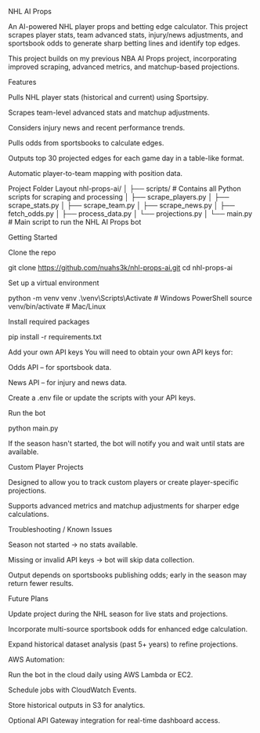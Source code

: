 NHL AI Props

An AI-powered NHL player props and betting edge calculator. This project scrapes player stats, team advanced stats, injury/news adjustments, and sportsbook odds to generate sharp betting lines and identify top edges.

This project builds on my previous NBA AI Props
 project, incorporating improved scraping, advanced metrics, and matchup-based projections.

Features

Pulls NHL player stats (historical and current) using Sportsipy.

Scrapes team-level advanced stats and matchup adjustments.

Considers injury news and recent performance trends.

Pulls odds from sportsbooks to calculate edges.

Outputs top 30 projected edges for each game day in a table-like format.

Automatic player-to-team mapping with position data.

Project Folder Layout
nhl-props-ai/
│
├── scripts/                 # Contains all Python scripts for scraping and processing
│   ├── scrape_players.py
│   ├── scrape_stats.py
│   ├── scrape_team.py
│   ├── scrape_news.py
│   ├── fetch_odds.py
│   ├── process_data.py
│   └── projections.py
│
└── main.py                  # Main script to run the NHL AI Props bot

Getting Started

Clone the repo

git clone https://github.com/nuahs3k/nhl-props-ai.git
cd nhl-props-ai


Set up a virtual environment

python -m venv venv
.\venv\Scripts\Activate  # Windows PowerShell
source venv/bin/activate # Mac/Linux


Install required packages

pip install -r requirements.txt


Add your own API keys
You will need to obtain your own API keys for:

Odds API – for sportsbook data.

News API – for injury and news data.

Create a .env file or update the scripts with your API keys.

Run the bot

python main.py


If the season hasn't started, the bot will notify you and wait until stats are available.

Custom Player Projects

Designed to allow you to track custom players or create player-specific projections.

Supports advanced metrics and matchup adjustments for sharper edge calculations.

Troubleshooting / Known Issues

Season not started → no stats available.

Missing or invalid API keys → bot will skip data collection.

Output depends on sportsbooks publishing odds; early in the season may return fewer results.

Future Plans

Update project during the NHL season for live stats and projections.

Incorporate multi-source sportsbook odds for enhanced edge calculation.

Expand historical dataset analysis (past 5+ years) to refine projections.

AWS Automation:

Run the bot in the cloud daily using AWS Lambda or EC2.

Schedule jobs with CloudWatch Events.

Store historical outputs in S3 for analytics.

Optional API Gateway integration for real-time dashboard access.
